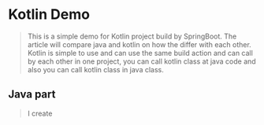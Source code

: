 # Kotlin Demo

> This is a simple demo for Kotlin project build by SpringBoot. The article will compare java and kotlin on how the 
> differ with each other.</br>
> Kotlin is simple to use and can use the same build action and can call by each other in one project, 
> you can call kotlin class at java code and also you can call kotlin class in java class.

## Java part

> I create 